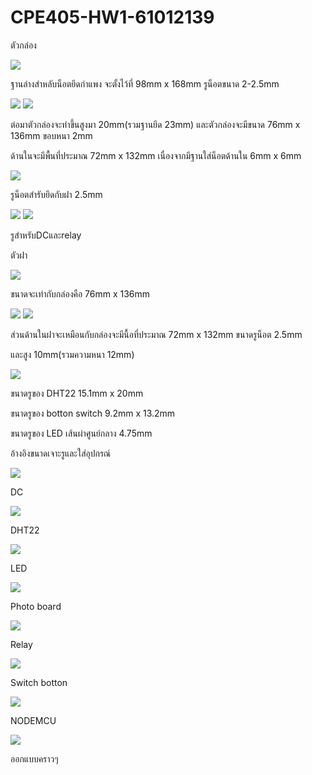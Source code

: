 # CPE405-HW1-61012139
<p>ตัวกล่อง</p>
<img src="Photo/1.png" >
<p>ฐานล่างสำหลับน็อตยึดกำแพง จะตั้งไว้ที่ 98mm x 168mm รูน็อตขนาด 2-2.5mm </p>
<img src="Photo/4.png" >
<img src="Photo/2.png" >
<p>ต่อมาตัวกล่องจะทำขึ้นสูงมา 20mm(รวมฐานยึด 23mm) และตัวกล่องจะมีขนาด 76mm x 136mm ขอบหนา 2mm</p>
<p>ด้านในจะมีพื้นที่ประมาณ 72mm x 132mm เนื่องจากมีฐานใส่น็อตด้านใน 6mm x 6mm</p>
<img src="Photo/3.png" >
<p>รูน็อตสำรับยึดกับฝา 2.5mm</p>
<img src="Photo/9.png" >
<img src="Photo/10.png" >
<p>รูสำหรับDCและrelay </p>


<p>ตัวฝา</p>
<img src="Photo/6.png" >
<p>ขนาดจะเท่ากับกล่องคือ 76mm x 136mm </p>
<img src="Photo/5.png" >
<img src="Photo/8.png" >
<p>ส่วนด้านในฝาจะเหมือนกับกล่องจะมีนื้อที่ประมาณ 72mm x 132mm ขนาดรูน็อต 2.5mm</p>
<p>และสูง 10mm(รวมความหนา 12mm)</p>
<img src="Photo/7.png" >
<p>ขนาดรูของ DHT22 15.1mm x 20mm</p>
<p>ขนาดรูของ botton switch 9.2mm x 13.2mm </p>
<p>ขนาดรูของ LED เส้นผ่าศูนย์กลาง 4.75mm </p>

<p>อ้างอิงขนาดเจาะรูและใส่อุปกรณ์</p>
<img src="datasheet/dc.png" >
<p>DC</p>
<img src="datasheet/dht22.png" >
<p>DHT22</p>
<img src="datasheet/led.gif" >
<p>LED</p>
<img src="datasheet/photo board.png" >
<p>Photo board</p>
<img src="datasheet/relay.png" >
<p>Relay</p>
<img src="datasheet/sw.png" >
<p>Switch botton</p>
<img src="datasheet/ESP8266.jpg" >
<p>NODEMCU</p>

<img src="datasheet/Untitled.png" >
<p>ออกแบบคราวๆ</p>
